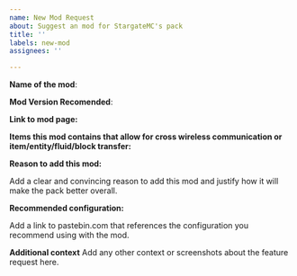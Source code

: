 ```yaml
---
name: New Mod Request
about: Suggest an mod for StargateMC's pack
title: ''
labels: new-mod
assignees: ''

---
```

**Name of the mod**:

**Mod Version Recomended**:

**Link to mod page:**

**Items this mod contains that allow for cross wireless communication or item/entity/fluid/block transfer:**

**Reason to add this mod:**

Add a clear and convincing reason to add this mod and justify how it will make the pack better overall.

**Recommended configuration:**

Add a link to pastebin.com that references the configuration you recommend using with the mod.

**Additional context**
Add any other context or screenshots about the feature request here.
